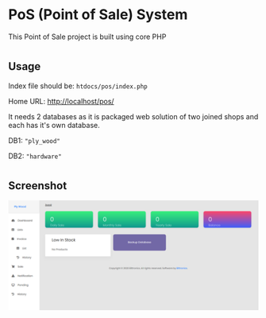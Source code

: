 # PoS (Point of Sale) System

This Point of Sale project is built using core PHP

#

## Usage

Index file should be: ```htdocs/pos/index.php```

Home URL:
[http://localhost/pos/](http://localhost/pos/)


It needs 2 databases as it is packaged web solution of two joined shops and each has it's own database.

DB1: ```"ply_wood"```

DB2: ```"hardware"```

#

## Screenshot
![Screenshot](/assets/media/dashboard.png?raw=true "Simple Dashboard")

#


